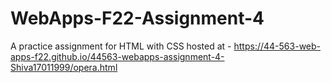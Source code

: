 # WebApps-F22-Assignment-4
A practice assignment for HTML with CSS
hosted at - https://44-563-web-apps-f22.github.io/44563-webapps-assignment-4-Shiva17011999/opera.html

